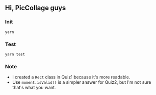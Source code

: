 ## Hi, PicCollage guys

### Init
```
yarn
```

### Test
```
yarn test
```

### Note
* I created a `Rect` class in Quiz1 because it's more readable.
* Use `moment.isValid()` is a simpler answer for Quiz2, but I'm not sure that's what you want.
